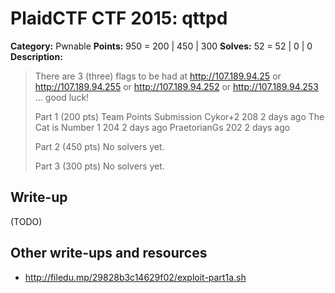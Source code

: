 # PlaidCTF CTF 2015: qttpd

**Category:** Pwnable
**Points:** 950 = 200 | 450 | 300
**Solves:** 52 = 52 | 0 | 0
**Description:**

> There are 3 (three) flags to be had at
> http://107.189.94.25 or
> http://107.189.94.255 or
> http://107.189.94.252 or
> http://107.189.94.253
> ... good luck!
> 
> 
> Part 1 (200 pts)
> Team	Points	Submission
> Cykor+2	208	2 days ago
> The Cat is Number 1	204	2 days ago
> PraetorianGs	202	2 days ago
> 
> Part 2 (450 pts)
> No solvers yet. 
> 
> Part 3 (300 pts)
> No solvers yet.

## Write-up

(TODO)

## Other write-ups and resources

* <http://filedu.mp/29828b3c14629f02/exploit-part1a.sh>
